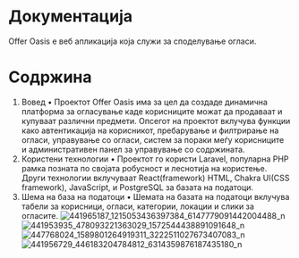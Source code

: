 # Документација

Offer Oasis e веб апликација која служи за споделување огласи.

# Содржина
1. Вовед
• Проектот Offer Oasis има за цел да создаде динамична платформа за огласување каде корисниците можат да продаваат и купуваат различни предмети.
 Опсегот на проектот вклучува функции како автентикација на корисникот, пребарување и филтрирање на огласи, управување со огласи, систем за пораки меѓу корисниците и административен панел за управување со содржината.
3. Користени технологии
• Проектот го користи Laravel, популарна PHP рамка позната по својата
робусност и леснотија на користење. Други технологии вклучуваат React(framework) HTML, Chakra UI(CSS framework),
JavaScript, и PostgreSQL за базата на податоци.
4. Шема на база на податоци
• Шемата на базата на податоци вклучува табели за корисници, огласи, категории, локации и слики за огласите.
![441965187_1215053436397384_6147779091442004488_n](https://github.com/neobugs1/Offer-Oasis/assets/82407556/85917ef6-754e-4397-8666-e93843be15c7)
![441953935_478093221363029_1572544438891091648_n](https://github.com/neobugs1/Offer-Oasis/assets/82407556/523dd8af-0f68-4414-9bf3-f69e0be290ed)
![447768024_1589801264919311_3222511027673407083_n](https://github.com/neobugs1/Offer-Oasis/assets/82407556/8d1ef757-9ef6-444f-a5b2-8cd667a247cf)
![441956729_446183204784812_6314359876187435180_n](https://github.com/neobugs1/Offer-Oasis/assets/82407556/a5bcabb5-de3b-4c53-916e-b1bbf5e4a8e6)
